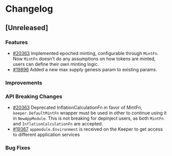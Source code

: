 <!--
Guiding Principles:
Changelogs are for humans, not machines.
There should be an entry for every single version.
The same types of changes should be grouped.
Versions and sections should be linkable.
The latest version comes first.
The release date of each version is displayed.
Mention whether you follow Semantic Versioning.
Usage:
Change log entries are to be added to the Unreleased section under the
appropriate stanza (see below). Each entry should ideally include a tag and
the Github issue reference in the following format:
* (<tag>) [#<issue-number>] Changelog message.
Types of changes (Stanzas):
"Features" for new features.
"Improvements" for changes in existing functionality.
"Deprecated" for soon-to-be removed features.
"Bug Fixes" for any bug fixes.
"API Breaking" for breaking exported APIs used by developers building on SDK.
Ref: https://keepachangelog.com/en/1.0.0/
-->

# Changelog

## [Unreleased]

### Features

* [#20363](https://github.com/cosmos/cosmos-sdk/pull/20363) Implemented epoched minting, configurable through `MintFn`. Now `MintFn` doesn't do any assumptions on how tokens are minted, users can define their own minting logic. 
* [#19896](https://github.com/cosmos/cosmos-sdk/pull/19896) Added a new max supply genesis param to existing params.

### Improvements

### API Breaking Changes

* [#20363](https://github.com/cosmos/cosmos-sdk/pull/20363) Deprecated InflationCalculationFn in favor of MintFn, `keeper.DefaultMintFn` wrapper must be used in other to continue using it in `NewAppModule`. This is not breaking for depinject users, as both `MintFn` and `InflationCalculationFn` are accepted.
* [#19367](https://github.com/cosmos/cosmos-sdk/pull/19398) `appmodule.Environment` is received on the Keeper to get access to different application services

### Bug Fixes
